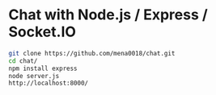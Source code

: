 # Chat with Node.js / Express / Socket.IO

```bash
git clone https://github.com/mena0018/chat.git
cd chat/
npm install express
node server.js
http://localhost:8000/
```
